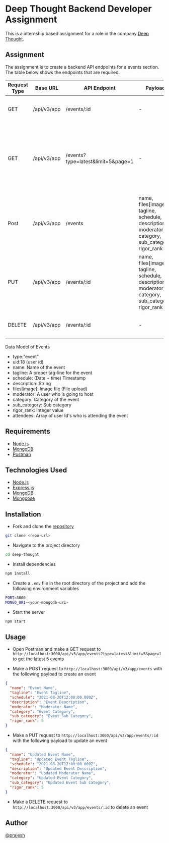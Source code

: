 # Deep Thought Backend Developer Assignment

This is a internship based assignment for a role in the company [Deep Thought](https://deepthought.education/).

## Assignment

The assignment is to create a backend API endpoints for a events section. The table below shows the endpoints that are required.

| Request Type | Base URL | API Endpoint | Payload | Description |
| --- | --- | --- | --- | --- |
| GET | /api/v3/app | /events/:id | - | Get an event by it's unique id |
| GET | /api/v3/app | /events?type=latest&limit=5&page=1 | - | Gets an event by it's recency and paginates results by page number and limit of events per page |
| Post | /api/v3/app | /events | name, files[image], tagline, schedule, description, moderator, category, sub_category, rigor_rank | Creates an event and returns the Id of the event i.e. created |
| PUT | /api/v3/app | /events/:id | name, files[image], tagline, schedule, description, moderator, category, sub_category, rigor_rank | Updates an event by it's unique id |
| DELETE | /api/v3/app | /events/:id | - | Deletes an event by it's unique id |

Data Model of Events

- type:"event"
- uid:18 (user id)
- name: Name of the event
- tagline: A proper tag-line for the event
- schedule: (Date + time) Timestamp
- description: String
- files[image]: Image file (File upload)
- moderator: A user who is going to host
- category: Category of the event
- sub_category: Sub category
- rigor_rank: Integer value
- attendees: Array of user Id's who is attending the event

## Requirements

- [Node.js](https://nodejs.org/en/)
- [MongoDB](https://www.mongodb.com/)
- [Postman](https://www.postman.com/)

## Technologies Used

- [Node.js](https://nodejs.org/en/)
- [Express.js](https://expressjs.com/)
- [MongoDB](https://www.mongodb.com/)
- [Mongoose](https://mongoosejs.com/)
<!-- - [Multer](https://www.npmjs.com/package/multer)
- [Cloudinary](https://cloudinary.com/) -->

## Installation

- Fork and clone the [repository](https://github.com/prajeshElEvEn/deep-thought)

```bash
git clone <repo-url>
```

- Navigate to the project directory

```bash
cd deep-thought
```

- Install dependencies

```bash
npm install
```

- Create a `.env` file in the root directory of the project and add the following environment variables

```bash
PORT=3000
MONGO_URI=<your-mongodb-uri>
```

- Start the server

```bash
npm start
```

## Usage

- Open Postman and make a GET request to `http://localhost:3000/api/v3/app/events?type=latest&limit=5&page=1` to get the latest 5 events

- Make a POST request to `http://localhost:3000/api/v3/app/events` with the following payload to create an event

```json
{
  "name": "Event Name",
  "tagline": "Event Tagline",
  "schedule": "2021-08-20T12:00:00.000Z",
  "description": "Event Description",
  "moderator": "Moderator Name",
  "category": "Event Category",
  "sub_category": "Event Sub Category",
  "rigor_rank": 5
}
```

- Make a PUT request to `http://localhost:3000/api/v3/app/events/:id` with the following payload to update an event

```json
{
  "name": "Updated Event Name",
  "tagline": "Updated Event Tagline",
  "schedule": "2021-08-20T12:00:00.000Z",
  "description": "Updated Event Description",
  "moderator": "Updated Moderator Name",
  "category": "Updated Event Category",
  "sub_category": "Updated Event Sub Category",
  "rigor_rank": 5
}
```

- Make a DELETE request to `http://localhost:3000/api/v3/app/events/:id` to delete an event

## Author

[@prajesh](https://bit.ly/prajesheleven)
